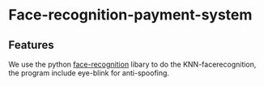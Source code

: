 # Face-recognition-payment-system

## Features

We use the python [face-recognition](https://github.com/ageitgey/face_recognition) libary to do the KNN-facerecognition, the program include eye-blink for anti-spoofing.

